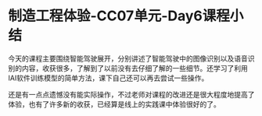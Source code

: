 # 制造工程体验-CC07单元-Day6课程小结

今天的课程主要围绕智能驾驶展开，分别讲述了智能驾驶中的图像识别以及语音识别的内容，收获很多，了解到了以前没有去仔细了解的一些细节。还学习了利用IAI软件训练模型的简单方法，课下自己还可以再去尝试一些操作。

还是有一点点遗憾没有能实际操作，不过老师对课程的改进还是很大程度地提高了体验，也有了许多新的收获，已经算是线上的实践课中体验很好的了。